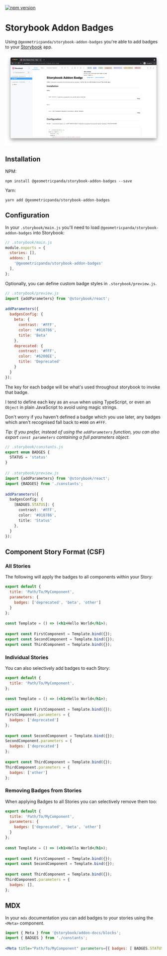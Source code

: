[![npm version](https://badge.fury.io/js/%40geometricpanda%2Fstorybook-addon-badges.svg)](https://www.npmjs.com/package/@geometricpanda/storybook-addon-badges)

# Storybook Addon Badges

Using `@geometricpanda/storybook-addon-badges` you're able to add badges to
your [Storybook](https://storybook.js.org) app.

![Screenshot of Storybook](https://github.com/geometricpanda/geometricpanda/blob/main/libs/storybook-addon-badges/media/screenshot.png?raw=true)

## Installation

NPM:
```shell
npm install @geometricpanda/storybook-addon-badges --save
```

Yarn:
```shell
yarn add @geometricpanda/storybook-addon-badges
```

## Configuration

In your `.storybook/main.js` you'll need to load `@geometricpanda/storybook-addon-badges` into Storybook:

```js
// .storybook/main.js
module.exports = {
  stories: [],
  addons: [
    '@geometricpanda/storybook-addon-badges'
  ],
};
```

Optionally, you can define custom badge styles in `.storybook/preview.js`.

```js
// .storybook/preview.js
import {addParameters} from '@storybook/react';

addParameters({
  badgesConfig: {
    beta: {
      contrast: '#FFF',
      color: '#018786',
      title: 'Beta'
    },
    deprecated: {
      contrast: '#FFF',
      color: '#6200EE',
      title: 'Deprecated'
    }
  }
});
```

The key for each badge will be what's used throughout storybook to invoke that badge.

I tend to define each key as an `enum` when using TypeScript, or even an `Object` in plain JavaScript
to avoid using magic strings.

Don't worry if you haven't defined a badge which you use later, any badges which aren't recognised fall
back to `#000` on `#FFF`.

_Tip: If you prefer, instead of using the `addParameters` function, you can also
export `const parameters` containing a full parameters object._


```typescript
// .storybook/constants.js
export enum BADGES {
  STATUS = 'status'
}

// .storybook/preview.js
import {addParameters} from '@storybook/react';
import {BADGES} from './constants';

addParameters({
  badgesConfig: {
    [BADGES.STATUS]: {
      contrast: '#FFF',
      color: '#018786',
      title: 'Status'
    },
  }
});

```


## Component Story Format (CSF)

### All Stories

The following will apply the badges to all components within your Story:

```jsx
export default {
  title: 'Path/To/MyComponent',
  parameters: {
    badges: ['deprecated', 'beta', 'other']
  }
};

const Template = () => (<h1>Hello World</h1>);

export const FirstComponent = Template.bind({});
export const SecondComponent = Template.bind({});
export const ThirdComponent = Template.bind({});
```

### Individual Stories

You can also selectively add badges to each Story:

```jsx
export default {
  title: 'Path/To/MyComponent',
};

const Template = () => (<h1>Hello World</h1>);

export const FirstComponent = Template.bind({});
FirstComponent.parameters = {
  badges: ['deprecated']
};

export const SecondComponent = Template.bind({});
SecondComponent.parameters = {
  badges: ['deprecated']
};

export const ThirdComponent = Template.bind({});
ThirdComponent.parameters = {
  badges: ['other']
};
```

### Removing Badges from Stories

When applying Badges to all Stories you can selectively remove them too:

```jsx
export default {
  title: 'Path/To/MyComponent',
  parameters: {
    badges: ['deprecated', 'beta', 'other']
  }
};

const Template = () => (<h1>Hello World</h1>);

export const FirstComponent = Template.bind({});
export const SecondComponent = Template.bind({});

export const ThirdComponent = Template.bind({});
ThirdComponent.parameters = {
  badges: [],
};
```

## MDX

In your `mdx` documentation you can add badges to your stories
using the `<Meta>` component.

```jsx
import { Meta } from '@storybook/addon-docs/blocks';
import { BADGES } from './constants';

<Meta title="Path/To/MyComponent" parameters={{ badges: [ BADGES.STATUS ] }} />
```
